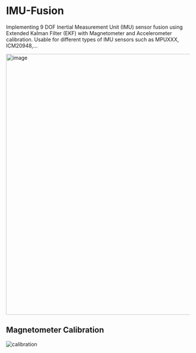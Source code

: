# IMU-Fusion

Implementing 9 DOF Inertial Measurement Unit (IMU) sensor fusion using Extended Kalman Filter (EKF) with Magnetometer and Accelerometer calibration. Usable for different types of IMU sensors such as MPUXXX, ICM20948,...

<img width="713" alt="image" src="https://github.com/MohammadRezaShafie/IMU-Fusion/assets/97391448/0ebde4a4-832f-4c31-a4a4-73be421cf7f4">


## Magnetometer Calibration

![calibration](https://github.com/MohammadRezaShafie/IMU-Fusion/assets/97391448/bec814d6-2bef-4776-aca0-90f7b3c88940)

